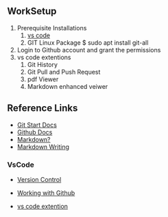 ## WorkSetup
1. Prerequisite Installations
    1. [vs code](https://code.visualstudio.com/Download)
    2. GIT Linux Package 
        $ sudo apt install git-all
2. Login to Github account and grant the permissions
3. vs code extentions
    1. Git History
    2. Git Pull and Push Request
    3. pdf Viewer
    4. Markdown enhanced veiwer

## Reference Links

* [Git Start Docs](https://git-scm.com/book/en/v2/Getting-Started-About-Version-Control#ch01-getting-started)
* [Github Docs](https://docs.github.com/en/free-pro-team@latest/github/collaborating-with-issues-and-pull-requests/overview)
* [Markdown?](https://guides.github.com/features/mastering-markdown/)
* [Markdown Writing](https://docs.github.com/en/free-pro-team@latest/github/writing-on-github/basic-writing-and-formatting-syntax)

### VsCode
* [Version Control](https://code.visualstudio.com/docs/editor/versioncontrol)
* [Working with Github](https://code.visualstudio.com/docs/editor/github)

* [vs code extention](https://marketplace.visualstudio.com/items?itemName=GitHub.vscode-pull-request-github)